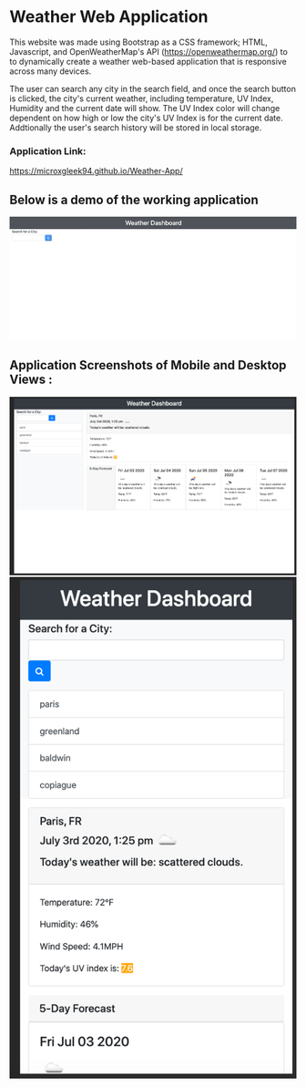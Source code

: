 # Weather Web Application 

This website was made using Bootstrap as a CSS framework; HTML, Javascript, and OpenWeatherMap's API (https://openweathermap.org/) to to dynamically create a weather web-based application that is responsive across many devices. 

The user can search any city in the search field, and once the search button is clicked, the city's current weather, including temperature, UV Index, Humidity and the current date will show. The UV Index color will change dependent on how high or low the city's UV Index is for the current date. Addtionally the user's search history will be stored in local storage. 

### Application Link: 
https://microxgleek94.github.io/Weather-App/

## Below is a demo of the working application
![Weather App Demo](Assets/Screenshots/WeatherApp_Demo.gif)

## Application Screenshots of Mobile and Desktop Views : 
![Weather App Desktop View](Assets/Screenshots/WeatherApp-DesktopView.png) 
![Weather App Mobile View](Assets/Screenshots/WeatherApp-MobileView.png)

